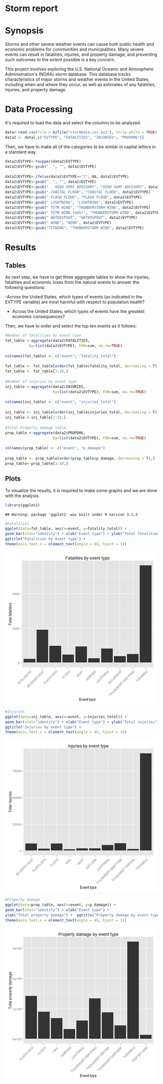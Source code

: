 Storm report
========================================================
# Synopsis

Storms and other severe weather events can cause both public health and economic problems for communities and municipalities. Many severe events can result in fatalities, injuries, and property damage, and preventing such outcomes to the extent possible is a key concern.

This project involves exploring the U.S. National Oceanic and Atmospheric Administration's (NOAA) storm database. This database tracks characteristics of major storms and weather events in the United States, including when and where they occur, as well as estimates of any fatalities, injuries, and property damage.

# Data Processing

It's required to load the data and select the columns to be analyzed.


```r
data<-read.csv(file = bzfile("stormData.csv.bz2"), strip.white = TRUE)
data2 <- data[,c("EVTYPE", "FATALITIES", "INJURIES", "PROPDMG")]
```

Then, we have to make all of the categories to be similar in capital letters in a standard way.


```r
data2$EVTYPE<-toupper(data2$EVTYPE)
data2$EVTYPE<-gsub(". ", "", data2$EVTYPE)

data2$EVTYPE<-ifelse(data2$EVTYPE=="?", NA, data2$EVTYPE)
data2$EVTYPE<-gsub(". ", "", data2$EVTYPE)
data2$EVTYPE<-gsub("   HIGH SURF ADVISORY", "HIGH SURF ADVISORY", data2$EVTYPE)
data2$EVTYPE<-gsub(" COASTAL FLOOD", "COASTAL FLOOD", data2$EVTYPE)
data2$EVTYPE<-gsub(" FLASH FLOOD", "FLASH FLOOD", data2$EVTYPE)
data2$EVTYPE<-gsub(" LIGHTNING", "LIGHTNING", data2$EVTYPE)
data2$EVTYPE<-gsub(" TSTM WIND", "THUNDERSTORM WIND", data2$EVTYPE)
data2$EVTYPE<-gsub(" TSTM WIND (G45)", "THUNDERSTORM WIND", data2$EVTYPE)
data2$EVTYPE<-gsub(" WATERSPOUT", "WATERSPOUT", data2$EVTYPE)
data2$EVTYPE<-gsub(" WIND", "WIND", data2$EVTYPE)
data2$EVTYPE<-gsub("TSTWIND", "THUNDERSTORM WIND", data2$EVTYPE)
```

# Results

## Tables

As next step, we have to get three aggregate tables to show the injuries, fatalities and economic loses from the natural events to answer the following questions:

-Across the United States, which types of events (as indicated in the EVTYPE variable) are most harmful with respect to population health?

- Across the United States, which types of events have the greatest economic consequences?

Then, we have to order and select the top ten events as it follows:


```r
#Number of fatalities by event type
fat_table <-aggregate(data2$FATALITIES, 
           by=list(data2$EVTYPE), FUN=sum, na.rm=TRUE)

colnames(fat_table) <- c("event", "fatality_total")

fat_table <- fat_table[order(fat_table$fatality_total, decreasing = T),]
fat_table <- fat_table[1:10,]

#Number of injuries by event type
inj_table <-aggregate(data2$INJURIES, 
                      by=list(data2$EVTYPE), FUN=sum, na.rm=TRUE)

colnames(inj_table) <- c("event", "injuries_total")

inj_table <- inj_table[order(inj_table$injuries_total, decreasing = T),]
inj_table <-inj_table[1:10,]

#Total Property damage table
prop_table <-aggregate(data2$PROPDMG, 
                      by=list(data2$EVTYPE), FUN=sum, na.rm=TRUE)

colnames(prop_table) <- c("event", "p_damage")

prop_table <- prop_table[order(prop_table$p_damage, decreasing = T),]
prop_table<-prop_table[1:10,]
```

## Plots

To visualize the results, it is required to make some graphs and we are done with the analysis. 


```r
library(ggplot2)
```

```
## Warning: package 'ggplot2' was built under R version 3.1.3
```

```r
#Fatalities
ggplot(data=fat_table, aes(x=event, y=fatality_total)) + 
geom_bar(stat="identity") + xlab("Event type") + ylab("Total fatalities") + 
ggtitle("Fatalities by event type") +
theme(axis.text.x = element_text(angle = 45, hjust = 1))
```

![plot of chunk unnamed-chunk-4](figure/unnamed-chunk-4-1.png) 

```r
#Injuries
ggplot(data=inj_table, aes(x=event, y=injuries_total)) + 
geom_bar(stat="identity") + xlab("Event type") + ylab("Total injuries") + 
ggtitle("Injuries by event type") +
theme(axis.text.x = element_text(angle = 45, hjust = 1))
```

![plot of chunk unnamed-chunk-4](figure/unnamed-chunk-4-2.png) 

```r
#Property damage
ggplot(data=prop_table, aes(x=event, y=p_damage)) + 
geom_bar(stat="identity") + xlab("Event type") + 
ylab("Total property damage") +  ggtitle("Property damage by event type")+
theme(axis.text.x = element_text(angle = 45, hjust = 1))
```

![plot of chunk unnamed-chunk-4](figure/unnamed-chunk-4-3.png) 

